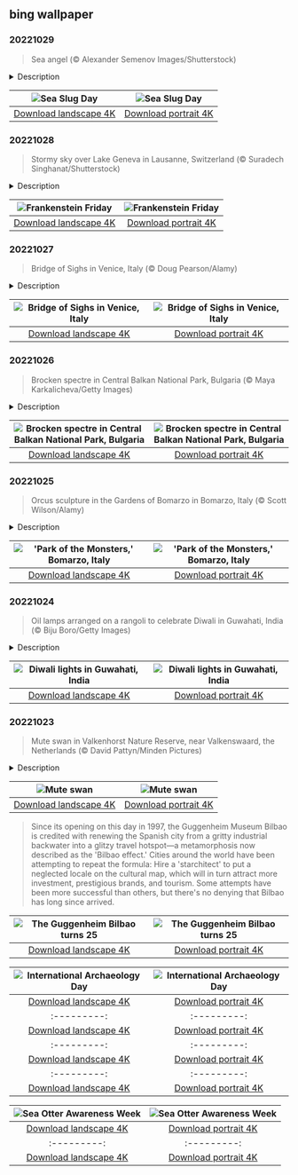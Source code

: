 ## bing wallpaper

### 20221029

> Sea angel (© Alexander Semenov Images/Shutterstock)

<details>
<summary>Description</summary>

> Swimming into view like an oceanic Halloween specter, today's 'sea angel' is one of about 3,000 sea slug species. Sea slugs can be found in all the oceans and seas of the world. Scientifically known as nudibranchs, sea slugs are mollusks and today is the day the world celebrates them. What, you didn't know? Perhaps that's because technically it's the birthday of the premier authority on all things related to sea slugs, Terry Gosliner. Gosliner has identified nearly half of the known sea slug species in the world, has written 150 scientific papers about them, and has personally named around 350 individual species. 'Everything about them just piques the imagination,' he says. So, we're saying 'Happy birthday, Terry' by taking a moment to examine the sea angel.
> 
> Sea angels are classified in six different families, and they're all remarkably small, with the largest being only about 3 inches long. They can be found anywhere from under the ice in arctic waters to tropical seas and all points in between. Gelatinous in nature, they're also mostly see-through. You see those 'wings' there in the photo? They allow the sea angel to 'fly' around in the water at about 0.22 mph, which may not seem very fast, but it's about twice as fast as its most common prey, the sea butterfly. Belying their name, these angels are ambush predators that actively attack and extract sea butterflies (technically sea snails) from their shells. Some species of sea angels emit a toxin to keep predators away, which has caused other sea creatures to carry them around as a sort of underwater pepper spray to fend off their own predators. Given this, maybe 'sea guardian angel' would be a more fitting name. Someone call Terry.
> 
> 

</details>

| ![Sea Slug Day](https://cn.bing.com/th?id=OHR.SeaAngel_EN-US5531672696_UHD.jpg&pid=hp&w=400&h=224&rs=1&c=4) | ![Sea Slug Day](https://cn.bing.com/th?id=OHR.SeaAngel_EN-US5531672696_1080x1920.jpg&pid=hp&w=155&h=315&rs=1&c=4) |
|:---------:|:---------:|
| [Download landscape 4K](https://cn.bing.com/th?id=OHR.SeaAngel_EN-US5531672696_UHD.jpg) | [Download portrait 4K](https://cn.bing.com/th?id=OHR.SeaAngel_EN-US5531672696_1080x1920.jpg) |

### 20221028

> Stormy sky over Lake Geneva in Lausanne, Switzerland (© Suradech Singhanat/Shutterstock)

<details>
<summary>Description</summary>

> If the sight of storm clouds gathering over Lake Geneva puts you in a dark mood, then you have an idea of Mary Shelley's frame of mind when she conceived the story that would become her seminal work. While Shelley wrote several historical novels and travel books, it was this macabre story of a grotesque creature that made her legacy.
> 
> Today and every final Friday of October is Frankenstein Friday, a celebration of Shelley's 1818 novel about a doctor who reanimates the dead—a tale of terror that many also think of as the first science fiction novel.  Shelley concocted the concept for 'Frankenstein' (aka 'The Modern Prometheus') at Lake Geneva in the northern Alps on the French-Swiss border. She spent an unusually cold and wet summer there in 1816 with her future husband, Percy Bysshe Shelley, and Lord Byron, both poets. Confined indoors, the group challenged one another to come up with ghost stories. Mary Shelley quickly wrote the short story that would become 'Frankenstein,' inspired in no small part by the gloom and chill of Lake Geneva on one dark and stormy night.
> 
> 

</details>

| ![Frankenstein Friday](https://cn.bing.com/th?id=OHR.FrankensteinFriday_EN-US3119113489_UHD.jpg&pid=hp&w=400&h=224&rs=1&c=4) | ![Frankenstein Friday](https://cn.bing.com/th?id=OHR.FrankensteinFriday_EN-US3119113489_1080x1920.jpg&pid=hp&w=155&h=315&rs=1&c=4) |
|:---------:|:---------:|
| [Download landscape 4K](https://cn.bing.com/th?id=OHR.FrankensteinFriday_EN-US3119113489_UHD.jpg) | [Download portrait 4K](https://cn.bing.com/th?id=OHR.FrankensteinFriday_EN-US3119113489_1080x1920.jpg) |

### 20221027

> Bridge of Sighs in Venice, Italy (© Doug Pearson/Alamy)

<details>
<summary>Description</summary>

> Beneath Venice's Ponte dei Sospiri (Bridge of Sighs) is a popular place to kiss your beloved as a gondolier guides you through the city's canals. But the sighs that the name refers to aren't from staring into your darling's eyes. The enclosed bridge, completed in 1600, connects the Prigioni Nuove (New Prison) to the interrogation rooms in the Doge's Palace, and it is said that a prisoner's last look at beautiful Venice would be from that bridge. And that's reason enough to sigh indeed.
> 
> 
> 
> 

</details>

| ![Bridge of Sighs in Venice, Italy](https://cn.bing.com/th?id=OHR.BridgeofSighs_EN-US5335369208_UHD.jpg&pid=hp&w=400&h=224&rs=1&c=4) | ![Bridge of Sighs in Venice, Italy](https://cn.bing.com/th?id=OHR.BridgeofSighs_EN-US5335369208_1080x1920.jpg&pid=hp&w=155&h=315&rs=1&c=4) |
|:---------:|:---------:|
| [Download landscape 4K](https://cn.bing.com/th?id=OHR.BridgeofSighs_EN-US5335369208_UHD.jpg) | [Download portrait 4K](https://cn.bing.com/th?id=OHR.BridgeofSighs_EN-US5335369208_1080x1920.jpg) |

### 20221026

> Brocken spectre in Central Balkan National Park, Bulgaria (© Maya Karkalicheva/Getty Images)

<details>
<summary>Description</summary>

> With Halloween around the corner, we present the ghostly image of a Brocken spectre. Despite appearances and the season, there's nothing paranormal about a Brocken spectre. It's the magnified shadow of an observer cast in midair upon a cloud opposite a strong light source. Brocken spectres are rare but climb a mountain at dawn up to the misty slopes and you may be fortunate enough to witness the effect. The spectre, also known as a Brocken bow, mountain spectre, or spectre of the Brocken, can appear anywhere in which conditions are right—like here in the Balkans of Bulgaria. But it's the thick fogs of the Brocken, a peak in the Harz Mountains in Germany, from which the phenomenon draws its name.
> 
> 
> 
> 

</details>

| ![Brocken spectre in Central Balkan National Park, Bulgaria](https://cn.bing.com/th?id=OHR.BrockenSpecter_EN-US5247366251_UHD.jpg&pid=hp&w=400&h=224&rs=1&c=4) | ![Brocken spectre in Central Balkan National Park, Bulgaria](https://cn.bing.com/th?id=OHR.BrockenSpecter_EN-US5247366251_1080x1920.jpg&pid=hp&w=155&h=315&rs=1&c=4) |
|:---------:|:---------:|
| [Download landscape 4K](https://cn.bing.com/th?id=OHR.BrockenSpecter_EN-US5247366251_UHD.jpg) | [Download portrait 4K](https://cn.bing.com/th?id=OHR.BrockenSpecter_EN-US5247366251_1080x1920.jpg) |

### 20221025

> Orcus sculpture in the Gardens of Bomarzo in Bomarzo, Italy (© Scott Wilson/Alamy)

<details>
<summary>Description</summary>

> Join us for a pre-Halloween trip to a small Italian town about 60 miles northwest of Rome. We're taking you to Bomarzo, where a once-forgotten 16th-century garden holds monstrous sculptures that are meant to evoke anything but pleasure. In our photo, 'The Mouth of Orcus,' a Roman god of the underworld and punisher of broken oaths, gives visitors the feeling of being swallowed into the abyss. During a visit to the Parco dei Mostri (Park of the Monsters), as it's known, you'll come across other grotesque sights such as a dragon being attacked by lions, a giant shredding a man, and Hannibal's elephant snatching a Roman soldier.
> 
> Nearly 500 years after their creation, the grotesque figures still evoke a feeling of horror, perhaps as they were always meant to do. They were commissioned by Bomarzo's Duke Vicino Orsini as a way to cope with his grief upon the death of his wife.
> 
> 

</details>

| !['Park of the Monsters,' Bomarzo, Italy](https://cn.bing.com/th?id=OHR.OrcusMouth_EN-US5010597701_UHD.jpg&pid=hp&w=400&h=224&rs=1&c=4) | !['Park of the Monsters,' Bomarzo, Italy](https://cn.bing.com/th?id=OHR.OrcusMouth_EN-US5010597701_1080x1920.jpg&pid=hp&w=155&h=315&rs=1&c=4) |
|:---------:|:---------:|
| [Download landscape 4K](https://cn.bing.com/th?id=OHR.OrcusMouth_EN-US5010597701_UHD.jpg) | [Download portrait 4K](https://cn.bing.com/th?id=OHR.OrcusMouth_EN-US5010597701_1080x1920.jpg) |

### 20221024

> Oil lamps arranged on a rangoli to celebrate Diwali in Guwahati, India (© Biju Boro/Getty Images)

<details>
<summary>Description</summary>

> The oil lamps called 'diyas' have been lit for Diwali, the Festival of Lights, in Guwahati, India. Diwali is a five-day celebration of the symbolic victory of light over darkness, good over evil, and knowledge over ignorance. Diyas are a traditional symbol of the festival, and they are arranged on a rangoli, a colorful pattern made on the floor using dried rice flour, colored powdered stone, flower petals, or other colorings. Rangoli designs are more than just attractive—they're believed to attract Lakshmi, the Hindu goddess of wealth and prosperity. Each day of the festival has its own significance, but day three—called Lakshmi Puja—is considered the main event. To prepare for Lakshmi Puja, people clean their homes to welcome Lakshmi's blessings of prosperity and happiness. A rangoli design is created near the entrance to a home or building, and families pass down traditional designs from generation to generation.
> 
> Diwali is one of the most important festivals of the Hindu faith, though it is also embraced by Sikhs, Jains, and even some Buddhists. Lamps are lit in homes, temples, and markets, and you'll spot hanging lanterns illuminating just about any public space.
> 
> 

</details>

| ![Diwali lights in Guwahati, India](https://cn.bing.com/th?id=OHR.GuwahatiDiwali_EN-US3454357880_UHD.jpg&pid=hp&w=400&h=224&rs=1&c=4) | ![Diwali lights in Guwahati, India](https://cn.bing.com/th?id=OHR.GuwahatiDiwali_EN-US3454357880_1080x1920.jpg&pid=hp&w=155&h=315&rs=1&c=4) |
|:---------:|:---------:|
| [Download landscape 4K](https://cn.bing.com/th?id=OHR.GuwahatiDiwali_EN-US3454357880_UHD.jpg) | [Download portrait 4K](https://cn.bing.com/th?id=OHR.GuwahatiDiwali_EN-US3454357880_1080x1920.jpg) |

### 20221023

> Mute swan in Valkenhorst Nature Reserve, near Valkenswaard, the Netherlands (© David Pattyn/Minden Pictures)

<details>
<summary>Description</summary>

> The mute swan is a symbol of beauty and elegance, thanks in no small part to the beloved fairy tale 'The Ugly Duckling,' about an awkward and unsightly duckling who upon growing up discovers he is actually a swan. The proverbial story is often used as a lesson in transformation and the relative nature of beauty. One glance at this swan, seen here holding a feather in a nature preserve in the Netherlands, and it's easy to see how the idiom 'graceful as a swan' came about.
> 
> Mute swans are native to Europe and an introduced species in North America. Despite their name, mute swans do make sounds, although they tend to be less vocal than other swan species. The misnomer is also the source of the phrase 'swan song,' which refers to the final act or performance of a long career. Long ago, it was believed that swans sang a beautiful song shortly before their death after a lifetime of silence.
> 
> 

</details>

| ![Mute swan](https://cn.bing.com/th?id=OHR.Knobbelzwaan_EN-US4809716001_UHD.jpg&pid=hp&w=400&h=224&rs=1&c=4) | ![Mute swan](https://cn.bing.com/th?id=OHR.Knobbelzwaan_EN-US4809716001_1080x1920.jpg&pid=hp&w=155&h=315&rs=1&c=4) |
|:---------:|:---------:|
| [Download landscape 4K](https://cn.bing.com/th?id=OHR.Knobbelzwaan_EN-US4809716001_UHD.jpg) | [Download portrait 4K](https://cn.bing.com/th?id=OHR.Knobbelzwaan_EN-US4809716001_1080x1920.jpg) |dulating form in a cloak of titanium.'
> 
> Since its opening on this day in 1997, the Guggenheim Museum Bilbao is credited with renewing the Spanish city from a gritty industrial backwater into a glitzy travel hotspot—a metamorphosis now described as the 'Bilbao effect.' Cities around the world have been attempting to repeat the formula: Hire a 'starchitect' to put a neglected locale on the cultural map, which will in turn attract more investment, prestigious brands, and tourism. Some attempts have been more successful than others, but there's no denying that Bilbao has long since arrived.

</details>

| ![The Guggenheim Bilbao turns 25](https://cn.bing.com/th?id=OHR.GB25Anni_EN-US8198972228_UHD.jpg&pid=hp&w=400&h=224&rs=1&c=4) | ![The Guggenheim Bilbao turns 25](https://cn.bing.com/th?id=OHR.GB25Anni_EN-US8198972228_1080x1920.jpg&pid=hp&w=155&h=315&rs=1&c=4) |
|:---------:|:---------:|
| [Download landscape 4K](https://cn.bing.com/th?id=OHR.GB25Anni_EN-US8198972228_UHD.jpg) | [Download portrait 4K](https://cn.bing.com/th?id=OHR.GB25Anni_EN-US8198972228_1080x1920.jpg) | and 8th centuries. Only a few hundred yards away is the archaeological site known as Naqsh-e Rajab, with more rock carvings depicting three Sassanid kings and a high priest. While these civilizations have faded, what they created endures as a permanent record of human history.
> 
> 

</details>

| ![International Archaeology Day](https://cn.bing.com/th?id=OHR.NaqsheRustam_EN-US7919143366_UHD.jpg&pid=hp&w=400&h=224&rs=1&c=4) | ![International Archaeology Day](https://cn.bing.com/th?id=OHR.NaqsheRustam_EN-US7919143366_1080x1920.jpg&pid=hp&w=155&h=315&rs=1&c=4) |
|:---------:|:---------:|
| [Download landscape 4K](https://cn.bing.com/th?id=OHR.NaqsheRustam_EN-US7919143366_UHD.jpg) | [Download portrait 4K](https://cn.bing.com/th?id=OHR.NaqsheRustam_EN-US7919143366_1080x1920.jpg) |ge_EN-US7763700078_UHD.jpg) | [Download portrait 4K](https://cn.bing.com/th?id=OHR.FosterCoveredBridge_EN-US7763700078_1080x1920.jpg) |//cn.bing.com/th?id=OHR.YellowstoneUGB_EN-US7573964019_UHD.jpg&pid=hp&w=400&h=224&rs=1&c=4) | ![Upper Geyser Basin, Yellowstone National Park](https://cn.bing.com/th?id=OHR.YellowstoneUGB_EN-US7573964019_1080x1920.jpg&pid=hp&w=155&h=315&rs=1&c=4) |
|:---------:|:---------:|
| [Download landscape 4K](https://cn.bing.com/th?id=OHR.YellowstoneUGB_EN-US7573964019_UHD.jpg) | [Download portrait 4K](https://cn.bing.com/th?id=OHR.YellowstoneUGB_EN-US7573964019_1080x1920.jpg) |s://cn.bing.com/th?id=OHR.SusitnaRiver_EN-US7154675950_1080x1920.jpg) |d=OHR.DarkSkyAcadia_EN-US6966527964_UHD.jpg) | [Download portrait 4K](https://cn.bing.com/th?id=OHR.DarkSkyAcadia_EN-US6966527964_1080x1920.jpg) |.bing.com/th?id=OHR.GoldenJellyfish_EN-US6743816471_1080x1920.jpg&pid=hp&w=155&h=315&rs=1&c=4) |
|:---------:|:---------:|
| [Download landscape 4K](https://cn.bing.com/th?id=OHR.GoldenJellyfish_EN-US6743816471_UHD.jpg) | [Download portrait 4K](https://cn.bing.com/th?id=OHR.GoldenJellyfish_EN-US6743816471_1080x1920.jpg) |ng.com/th?id=OHR.LastDollarRoad_EN-US7923638318_UHD.jpg&pid=hp&w=400&h=224&rs=1&c=4) | ![First day of autumn](https://cn.bing.com/th?id=OHR.LastDollarRoad_EN-US7923638318_1080x1920.jpg&pid=hp&w=155&h=315&rs=1&c=4) |
|:---------:|:---------:|
| [Download landscape 4K](https://cn.bing.com/th?id=OHR.LastDollarRoad_EN-US7923638318_UHD.jpg) | [Download portrait 4K](https://cn.bing.com/th?id=OHR.LastDollarRoad_EN-US7923638318_1080x1920.jpg) |ppers who hunted otters to near extinction before they were protected by law. Although sea otter populations have rebounded, they are still considered endangered. Otters live along the Pacific Coast of North America, from California up to Alaska. Although they can walk on land, they almost never find the need or desire to, even when it's nap time. When they're ready for a snooze, they'll raft up, wrap themselves in a strand of kelp to keep them from drifting away, and recline on the world's biggest waterbed.

</details>

| ![Sea Otter Awareness Week](https://cn.bing.com/th?id=OHR.SitkaOtters_EN-US7714053956_UHD.jpg&pid=hp&w=400&h=224&rs=1&c=4) | ![Sea Otter Awareness Week](https://cn.bing.com/th?id=OHR.SitkaOtters_EN-US7714053956_1080x1920.jpg&pid=hp&w=155&h=315&rs=1&c=4) |
|:---------:|:---------:|
| [Download landscape 4K](https://cn.bing.com/th?id=OHR.SitkaOtters_EN-US7714053956_UHD.jpg) | [Download portrait 4K](https://cn.bing.com/th?id=OHR.SitkaOtters_EN-US7714053956_1080x1920.jpg) |oo_EN-US7569665443_UHD.jpg&pid=hp&w=400&h=224&rs=1&c=4) | ![World Bamboo Day](https://cn.bing.com/th?id=OHR.ArashiyamaBamboo_EN-US7569665443_1080x1920.jpg&pid=hp&w=155&h=315&rs=1&c=4) |
|:---------:|:---------:|
| [Download landscape 4K](https://cn.bing.com/th?id=OHR.ArashiyamaBamboo_EN-US7569665443_UHD.jpg) | [Download portrait 4K](https://cn.bing.com/th?id=OHR.ArashiyamaBamboo_EN-US7569665443_1080x1920.jpg) |